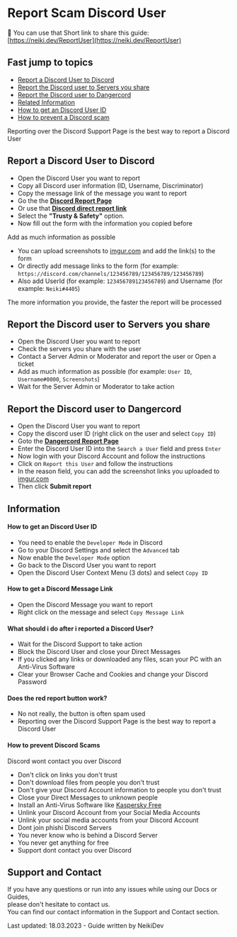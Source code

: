 # Report Scam Discord User

:link: You can use that Short link to share this guide: [https://neiki.dev/ReportUser](https://neiki.dev/ReportUser) 


## Fast jump to topics

* [Report a Discord User to Discord](#report-a-discord-user-to-discord)
* [Report the Discord user to Servers you share](#report-the-discord-user-to-servers-you-share)
* [Report the Discord user to Dangercord](#report-the-discord-user-to-dangercord)
* [Related Information](#information)
* [How to get an Discord User ID](#how-to-get-an-discord-user-id)
* [How to prevent a Discord scam](#how-to-prevent-discord-scams)

<p class="tip"> Reporting over the Discord Support Page is the best way to report a Discord User </p>

## Report a Discord User to Discord

* Open the Discord User you want to report
* Copy all Discord user information (ID, Username, Discriminator) 
* Copy the message link of the message you want to report
* Go the the **[Discord Report Page](https://support.discord.com/hc/en-us/requests/new)** 
* Or use that **[Discord direct report link](https://dis.gd/report)**
* Select the **"Trusty & Safety"** option.
* Now fill out the form with the information you copied before

<p class="warn"> Add as much information as possible </p>

* You can upload screenshots to [imgur.com](https://imgur.com/) and add the link(s) to the form
* Or directly add message links to the form (for example: `https://discord.com/channels/123456789/123456789/123456789`)
* Also add UserId (for example: `123456789123456789`) and Username (for example: `Neiki#4405`)

<p class="warn"> The more information you provide, the faster the report will be processed </p>

## Report the Discord user to Servers you share

* Open the Discord User you want to report
* Check the servers you share with the user
* Contact a Server Admin or Moderator and report the user or Open a ticket
* Add as much information as possible (for example: `User ID`, `Username#0000`, `Screenshots`)
* Wait for the Server Admin or Moderator to take action

## Report the Discord user to Dangercord

* Open the Discord User you want to report
* Copy the discord user ID (right click on the user and select `Copy ID`)
* Goto the **[Dangercord Report Page](https://dangercord.com/)** 
* Enter the Discord User ID into the `Search a User` field and press `Enter`
* Now login with your Discord Account and follow the instructions
* Click on `Report this User` and follow the instructions
* In the reason field, you can add the screenshot links you uploaded to [imgur.com](https://imgur.com/)
* Then click **Submit report**

## Information

#### How to get an Discord User ID

* You need to enable the `Developer Mode` in Discord
* Go to your Discord Settings and select the `Advanced` tab
* Now enable the `Developer Mode` option
* Go back to the Discord User you want to report
* Open the Discord User Context Menu (3 dots) and select `Copy ID`

#### How to get a Discord Message Link

* Open the Discord Message you want to report
* Right click on the message and select `Copy Message Link`

#### What should i do after i reported a Discord User?

* Wait for the Discord Support to take action
* Block the Discord User and close your Direct Messages
* If you clicked any links or downloaded any files, scan your PC with an Anti-Virus Software
* Clear your Browser Cache and Cookies and change your Discord Password

#### Does the red report button work?

* No not really, the button is often spam used
* Reporting over the Discord Support Page is the best way to report a Discord User

#### How to prevent Discord Scams

<p class="tip"> Discord wont contact you over Discord </p>

* Don't click on links you don't trust
* Don't download files from people you don't trust
* Don't give your Discord Account information to people you don't trust
* Close your Direct Messages to unknown people
* Install an Anti-Virus Software like [Kaspersky Free](https://www.kaspersky.com/free-antivirus)
* Unlink your Discord Account from your Social Media Accounts
* Unlink your social media accounts from your Discord Account
* Dont join phishi Discord Servers
* You never know who is behind a Discord Server
* You never get anything for free
* Support dont contact you over Discord

## Support and Contact
If you have any questions or run into any issues while using our Docs or Guides,  <br>
please don't hesitate to contact us. <br>
You can find our contact information in the Support and Contact section.

<p class="warn"> Last updated: 18.03.2023 - Guide written by NeikiDev </p>